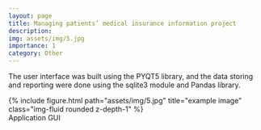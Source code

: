 ```yaml
---
layout: page
title: Managing patients’ medical insurance information project
description: 
img: assets/img/5.jpg
importance: 1
category: Other
---
```


The user interface was built using the PYQT5 library, and the data storing and reporting were done using the sqlite3 module and Pandas library.



<div class="row">
    <div class="col-sm mt-3 mt-md-0">
        {% include figure.html path="assets/img/5.jpg" title="example image" class="img-fluid rounded z-depth-1" %}
    </div>
</div>
<div class="caption">
    Application GUI
</div>

